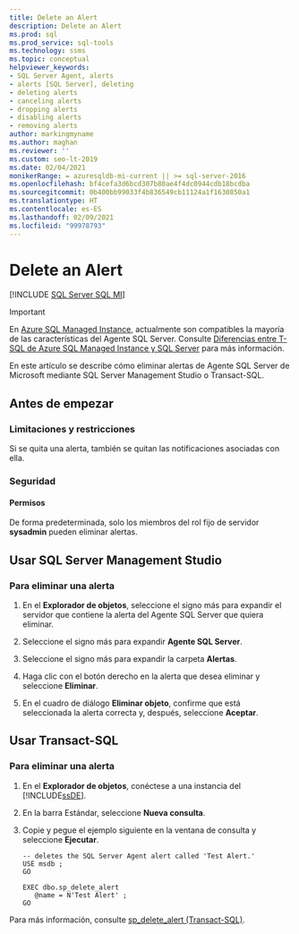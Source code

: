 ```yaml
---
title: Delete an Alert
description: Delete an Alert
ms.prod: sql
ms.prod_service: sql-tools
ms.technology: ssms
ms.topic: conceptual
helpviewer_keywords:
- SQL Server Agent, alerts
- alerts [SQL Server], deleting
- deleting alerts
- canceling alerts
- dropping alerts
- disabling alerts
- removing alerts
author: markingmyname
ms.author: maghan
ms.reviewer: ''
ms.custom: seo-lt-2019
ms.date: 02/04/2021
monikerRange: = azuresqldb-mi-current || >= sql-server-2016
ms.openlocfilehash: bf4cefa3d6bcd307b80ae4f4dc0944cdb18bcdba
ms.sourcegitcommit: 0b400bb99033f4b836549cb11124a1f1630850a1
ms.translationtype: HT
ms.contentlocale: es-ES
ms.lasthandoff: 02/09/2021
ms.locfileid: "99978793"
---
```

# <a name="delete-an-alert"></a>Delete an Alert

[!INCLUDE [SQL Server SQL MI](../../includes/applies-to-version/sql-asdbmi.md)]

> [!IMPORTANT]
> En [Azure SQL Managed Instance](/azure/sql-database/sql-database-managed-instance), actualmente son compatibles la mayoría de las características del Agente SQL Server. Consulte [Diferencias entre T-SQL de Azure SQL Managed Instance y SQL Server](/azure/sql-database/sql-database-managed-instance-transact-sql-information#sql-server-agent) para más información.

En este artículo se describe cómo eliminar alertas de Agente SQL Server de Microsoft mediante SQL Server Management Studio o Transact-SQL.

## <a name="before-you-begin"></a><a name="BeforeYouBegin"></a>Antes de empezar

### <a name="limitations-and-restrictions"></a><a name="Restrictions"></a>Limitaciones y restricciones

Si se quita una alerta, también se quitan las notificaciones asociadas con ella.

### <a name="security"></a><a name="Security"></a>Seguridad

#### <a name="permissions"></a><a name="Permissions"></a>Permisos

De forma predeterminada, solo los miembros del rol fijo de servidor **sysadmin** pueden eliminar alertas.  

## <a name="using-sql-server-management-studio"></a><a name="SSMSProcedure"></a>Usar SQL Server Management Studio

### <a name="to-delete-an-alert"></a>Para eliminar una alerta

1. En el **Explorador de objetos**, seleccione el signo más para expandir el servidor que contiene la alerta del Agente SQL Server que quiera eliminar.

2. Seleccione el signo más para expandir **Agente SQL Server**.

3. Seleccione el signo más para expandir la carpeta **Alertas**.

4. Haga clic con el botón derecho en la alerta que desea eliminar y seleccione **Eliminar**.

5. En el cuadro de diálogo **Eliminar objeto**, confirme que está seleccionada la alerta correcta y, después, seleccione **Aceptar**.

## <a name="using-transact-sql"></a><a name="TsqlProcedure"></a>Usar Transact-SQL

### <a name="to-delete-an-alert"></a>Para eliminar una alerta

1. En el **Explorador de objetos**, conéctese a una instancia del [!INCLUDE[ssDE](../../includes/ssde_md.md)].

2. En la barra Estándar, seleccione **Nueva consulta**.  

3. Copie y pegue el ejemplo siguiente en la ventana de consulta y seleccione **Ejecutar**.

    ```
    -- deletes the SQL Server Agent alert called 'Test Alert.'
    USE msdb ;
    GO
  
    EXEC dbo.sp_delete_alert
       @name = N'Test Alert' ;
    GO
    ```

Para más información, consulte [sp_delete_alert (Transact-SQL)](../../relational-databases/system-stored-procedures/sp-delete-alert-transact-sql.md).

